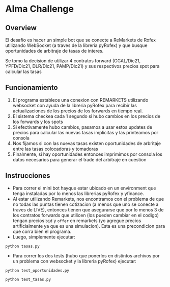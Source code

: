 # Alma Challenge


## Overview

El desafio es hacer un simple bot que se conecte a ReMarkets de Rofex utilizando WebSocket (a traves de la libreria pyRofex) y que busque oportunidades de arbitraje de tasas de interes.

Se tomo la decision de utilizar 4 contratos forward (GGAL/Dic21, YPFD/Dic21, DLR/Dic21, PAMP/Dic21) y sus respectivos precios spot para calcular las tasas

## Funcionamiento

1) El programa establece una conexion con REMARKETS utilizando websocket con ayuda de la libreria pyRofex para recibir las actualizaciones de los precios de los forwards en tiempo real.
2) El sistema checkea cada 1 segundo si hubo cambios en los precios de los forwards y los spots
4) Si efectivamente hubo cambios, pasamos a usar estos updates de precios para calcular las nuevas tasas implicitas y las printeamos por consola
5) Nos fijamos si con las nuevas tasas existen oportunidades de arbritaje entre las tasas colocadoras y tomadoras
6) Finalmente, si hay oportunidades entonces imprimimos por consola los datos necesarios para generar el trade del arbitraje en cuestion


## Instrucciones

- Para correr el mini bot hayque estar ubicado en un environment que tenga instaladas por lo menos las librerias pyRofex y yfinance.
- Al estar utilizando Remarkets, nos encontramos con el problema de que no todas las puntas tienen cotizacion (a menos que uno se conecte a traves de LIVE), entonces tienen que asegurarse que por lo menos 3 de los contratos forwards que utilicen (los pueden cambiar en el codigo) tengan precios `bid` y `offer` en remarkets (yo agregue precios artificialmente ya que es una simulacion). Esta es una precondicion para que corra bien el programa.
- Luego, simplemente ejecutar:

```
python tasas.py
```

- Para correr los dos tests (hubo que ponerlos en distintos archivos por un problema con websocket y la libreria pyRofex) ejecutar:

```
python test_oportunidades.py
```
```
python test_tasas.py
```
